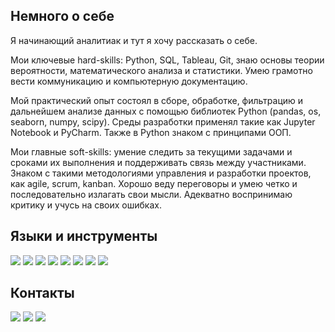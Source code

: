 ## Немного о себе
Я начинающий аналитиак и тут я хочу рассказать о себе.

Мои ключевые hard-skills: Python, SQL, Tableau, Git, знаю основы теории вероятности, математического анализа и статистики.  Умею грамотно вести коммуникацию и компьютерную документацию. 

Мой практический опыт состоял в  сборе, обработке, фильтрацию и дальнейшем анализе данных с помощью библиотек Python (pandas, os, seaborn, numpy, scipy). Среды разработки применял такие как Jupyter Notebook и PyCharm. Также в Python знаком с принципами ООП.

Мои главные soft-skills: умение следить за текущими задачами и сроками их выполнения и поддерживать связь между участниками. Знаком с такими методологиями управления и разработки проектов, как agile, scrum, kanban. Хорошо веду переговоры и умею четко и последовательно излагать свои мысли. Адекватно воспринимаю критику и учусь на своих ошибках.
## Языки и инструменты
![](https://img.shields.io/badge/-Python-FFFFFF?style=for-the-badge&logo=Python&labelColor=181717)
![](https://img.shields.io/badge/-MySQL-FFFFFF?style=for-the-badge&logo=MySQL&labelColor=181717)
![](https://img.shields.io/badge/-GitHub-FFFFFF?style=for-the-badge&logo=git&labelColor=181717)
![](https://img.shields.io/badge/-Pycharm-FFFFFF?style=for-the-badge&logo=Pycharm&labelColor=181717)
![](https://img.shields.io/badge/-Jupyter-FFFFFF?style=for-the-badge&logo=Jupyter&labelColor=181717)
![](https://img.shields.io/badge/-Tableau-FFFFFF?style=for-the-badge&logo=Tableau&labelColor=181717)
![](https://img.shields.io/badge/-Slack-FFFFFF?style=for-the-badge&logo=Slack&labelColor=181717)
![](https://img.shields.io/badge/-Notion-FFFFFF?style=for-the-badge&logo=Notion&labelColor=181717)
## Контакты
[![](https://img.shields.io/badge/-VK-FFFFFF?style=for-the-badge&logo=VK&labelColor=4F7DB3)](https://vk.com/id142769948)
[![](https://img.shields.io/badge/-Telegram-FFFFFF?style=for-the-badge&logo=Telegram&labelColor=27A0D9)](https://t.me/StamatiAndrey)
[![](https://img.shields.io/badge/-Linkedin-FFFFFF?style=for-the-badge&logo=Linkedin&labelColor=007BB6)](https://www.linkedin.com/in/%D0%B0%D0%BD%D0%B4%D1%80%D0%B5%D0%B9-%D1%81%D1%82%D0%B0%D0%BC%D0%B0%D1%82%D0%B8-24b56921a/)